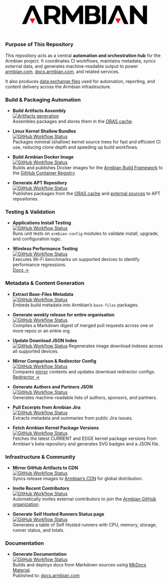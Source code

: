 <h2 align="center">
  <a href=#><img src="https://raw.githubusercontent.com/armbian/.github/master/profile/logosmall.png" alt="Armbian logo"></a>
  <br><br>
</h2>

### Purpose of This Repository

This repository acts as a central **automation and orchestration hub** for the Armbian project. It coordinates CI workflows, maintains metadata, syncs external data, and generates machine-readable output to power [armbian.com](https://www.armbian.com), [docs.armbian.com](https://docs.armbian.com), and related services.

It also produces [data exchange files](https://github.armbian.com/) used for automation, reporting, and content delivery across the Armbian infrastructure.

### Build & Packaging Automation

- **Build Artifacts Assembly**  
  <a href=https://github.com/armbian/os/actions/workflows/complete-artifact-matrix-all.yml><img alt="Artifacts generation" src="https://img.shields.io/github/actions/workflow/status/armbian/os/complete-artifact-matrix-all.yml?logo=githubactions&label=Status&style=for-the-badge&branch=main&logoColor=white"></a>  
  Assembles packages and stores them in the [ORAS cache](https://github.com/orgs/armbian/packages).

- **Linux Kernel Shallow Bundles**  
  <a href=https://github.com/armbian/shallow/actions/workflows/git-trees-oras.yml><img alt="GitHub Workflow Status" src="https://img.shields.io/github/actions/workflow/status/armbian/shallow/git-trees-oras.yml?logo=linux&label=Status&style=for-the-badge&branch=main&logoColor=white"></a>
  <br>Packages minimal (shallow) kernel source trees for fast and efficient CI use, reducing clone depth and speeding up build workflows.
  
- **Build Armbian Docker Image**  
  <a href=https://github.com/armbian/docker-armbian-build/actions/workflows/update_docker.yml><img alt="GitHub Workflow Status" src="https://img.shields.io/github/actions/workflow/status/armbian/docker-armbian-build/update_docker.yml?logo=githubactions&label=Status&style=for-the-badge&branch=main&logoColor=white"></a>  
  Builds and publishes Docker images for the [Armbian Build Framework](https://github.com/armbian/build) to the [GitHub Container Registry](https://github.com/orgs/armbian/packages).

- **Generate APT Repository**  
  <a href=https://github.com/armbian/os/actions/workflows/repository-update.yml><img alt="GitHub Workflow Status" src="https://img.shields.io/github/actions/workflow/status/armbian/os/repository-update.yml?logo=githubactions&label=Status&style=for-the-badge&branch=main&logoColor=white"></a>  
  Publishes packages from the [ORAS cache](https://github.com/orgs/armbian/packages) and [external sources](https://github.com/armbian/os/tree/main/external) to APT repositories.

### Testing & Validation

- **Applications Install Testing**  
  <a href=https://github.com/armbian/configng/actions/workflows/unit-tests.yml><img alt="GitHub Workflow Status" src="https://img.shields.io/github/actions/workflow/status/armbian/configng/unit-tests.yml?logo=githubactions&label=Status&style=for-the-badge&branch=main&logoColor=white"></a>  
  Runs unit tests on `armbian-config` modules to validate install, upgrade, and configuration logic.

- **Wireless Performance Testing**  
  <a href=https://github.com/armbian/armbian.github.io/actions/workflows/wireless-performance-autotest.yml><img alt="GitHub Workflow Status" src="https://img.shields.io/github/actions/workflow/status/armbian/armbian.github.io/wireless-performance-autotest.yml?logo=githubactions&label=Status&style=for-the-badge&branch=main&logoColor=white"></a>  
  Executes Wi-Fi benchmarks on supported devices to identify performance regressions.  
  [Docs →](https://docs.armbian.com/WifiPerformance/)

### Metadata & Content Generation

- **Extract Base-Files Metadata**  
  <a href=https://github.com/armbian/armbian.github.io/actions/workflows/generate-base-files-info-json.yml><img alt="GitHub Workflow Status" src="https://img.shields.io/github/actions/workflow/status/armbian/armbian.github.io/generate-base-files-info-json.yml?logo=githubactions&label=Status&style=for-the-badge&branch=main&logoColor=white"></a>  
  Embeds build metadata into Armbian’s `base-files` packages.

- **Generate weekly release for entire organisation**  
  <a href=https://github.com/armbian/armbian.github.io/actions/workflows/generate-release-logs.yml><img alt="GitHub Workflow Status" src="https://img.shields.io/github/actions/workflow/status/armbian/armbian.github.io/generate-release-logs.yml?logo=githubactions&label=Status&style=for-the-badge&branch=main&logoColor=white"></a>  
  Compiles a Markdown digest of merged pull requests across one or more repos or an entire org.

- **Update Download JSON Index**  
  <a href=https://github.com/armbian/armbian.github.io/actions/workflows/generate-web-index.yml><img alt="GitHub Workflow Status" src="https://img.shields.io/github/actions/workflow/status/armbian/armbian.github.io/generate-web-index.yml?logo=githubactions&label=Status&style=for-the-badge&branch=main&logoColor=white"></a>
  Regenerates image download indexes across all supported devices.

- **Mirror Comparison & Redirector Config**  
  <a href=https://github.com/armbian/armbian.github.io/actions/workflows/generate-redirector-config.yml><img alt="GitHub Workflow Status" src="https://img.shields.io/github/actions/workflow/status/armbian/armbian.github.io/generate-redirector-config.yml?logo=githubactions&label=Status&style=for-the-badge&branch=main&logoColor=white"></a>  
  Compares [mirror](https://docs.armbian.com/Mirrors/) contents and updates download redirector configs.  
  [Redirector →](https://github.com/armbian/armbian-router)

- **Generate Authors and Partners JSON**  
  <a href=https://github.com/armbian/armbian.github.io/actions/workflows/generate-partners-json.yml><img alt="GitHub Workflow Status" src="https://img.shields.io/github/actions/workflow/status/armbian/armbian.github.io/generate-partners-json.yml?logo=githubactions&label=Status&style=for-the-badge&branch=main&logoColor=white"></a>  
  Generates machine-readable lists of authors, sponsors, and partners.

- **Pull Excerpts from Armbian Jira**  
  <a href=https://github.com/armbian/armbian.github.io/actions/workflows/generate-jira-excerpt.yml><img alt="GitHub Workflow Status" src="https://img.shields.io/github/actions/workflow/status/armbian/armbian.github.io/generate-jira-excerpt.yml?logo=githubactions&label=Status&style=for-the-badge&branch=main&logoColor=white"></a>  
  Extracts metadata and summaries from public Jira issues.

- **Fetch Armbian Kernel Package Versions**  
  <a href=https://github.com/armbian/armbian.github.io/actions/workflows/repository-status.yaml><img alt="GitHub Workflow Status" src="https://img.shields.io/github/actions/workflow/status/armbian/armbian.github.io/repository-status.yaml?logo=githubactions&label=Status&style=for-the-badge&branch=main&logoColor=white"></a>  
  Fetches the latest CURRENT and EDGE kernel package versions from Armbian's beta repository and generates SVG badges and a JSON file.  

### Infrastructure & Community

- **Mirror GitHub Artifacts to CDN**  
  <a href=https://github.com/armbian/armbian.github.io/actions/workflows/mirror.yml><img alt="GitHub Workflow Status" src="https://img.shields.io/github/actions/workflow/status/armbian/armbian.github.io/mirror.yml?logo=githubactions&label=Status&style=for-the-badge&branch=main&logoColor=white"></a>  
  Syncs release images to [Armbian’s CDN](http://cache.armbian.com/) for global distribution.

- **Invite Recent Contributors**  
  <a href=https://github.com/armbian/armbian.github.io/actions/workflows/invite-contributors.yml><img alt="GitHub Workflow Status" src="https://img.shields.io/github/actions/workflow/status/armbian/armbian.github.io/invite-contributors.yml?logo=githubactions&label=Status&style=for-the-badge&branch=main&logoColor=white"></a>  
  Automatically invites external contributors to join the [Armbian GitHub organization](https://github.com/orgs/armbian/people).

- **Generate Self Hosted Runners Status page**  
  <a href=https://github.com/armbian/armbian.github.io/actions/workflows/generate-runners-status.yml><img alt="GitHub Workflow Status" src="https://img.shields.io/github/actions/workflow/status/armbian/armbian.github.io/generate-runners-status.yml?logo=githubactions&label=Status&style=for-the-badge&branch=main&logoColor=white"></a>  
  Generates a table of Self Hosted runners with CPU, memory, storage, runner status, and totals.


### Documentation

- **Generate Documentation**  
  <a href=https://github.com/armbian/documentation/actions/workflows/release.yaml><img alt="GitHub Workflow Status" src="https://img.shields.io/github/actions/workflow/status/armbian/documentation/release.yaml?logo=githubactions&label=Status&style=for-the-badge&branch=main&logoColor=white"></a>  
  Builds and deploys docs from Markdown sources using [MkDocs Material](https://squidfunk.github.io/mkdocs-material/).  
  Published to: [docs.armbian.com](https://docs.armbian.com)
